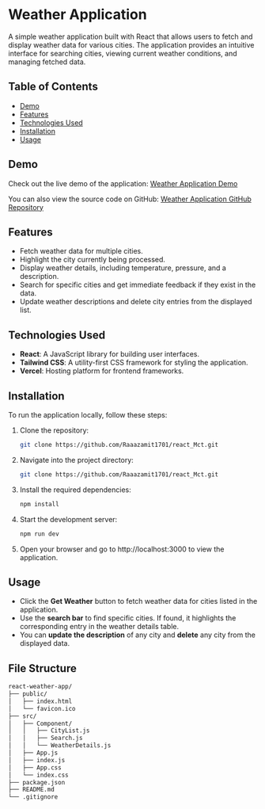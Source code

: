 # Weather Application

A simple weather application built with React that allows users to fetch and display weather data for various cities. The application provides an intuitive interface for searching cities, viewing current weather conditions, and managing fetched data.

## Table of Contents

- [Demo](#demo)
- [Features](#features)
- [Technologies Used](#technologies-used)
- [Installation](#installation)
- [Usage](#usage)

## Demo

Check out the live demo of the application: [Weather Application Demo](https://react-mct-rho.vercel.app/)

You can also view the source code on GitHub: [Weather Application GitHub Repository](https://github.com/Raaazamit1701/react_Mct.git)

## Features

- Fetch weather data for multiple cities.
- Highlight the city currently being processed.
- Display weather details, including temperature, pressure, and a description.
- Search for specific cities and get immediate feedback if they exist in the data.
- Update weather descriptions and delete city entries from the displayed list.

## Technologies Used

- **React**: A JavaScript library for building user interfaces.
- **Tailwind CSS**: A utility-first CSS framework for styling the application.
- **Vercel**: Hosting platform for frontend frameworks.

## Installation

To run the application locally, follow these steps:

1. Clone the repository:
   ```bash
   git clone https://github.com/Raaazamit1701/react_Mct.git

2. Navigate into the project directory:
   ```bash
   git clone https://github.com/Raaazamit1701/react_Mct.git

3. Install the required dependencies:
   ```bash
   npm install


4. Start the development server:

   ```bash
   npm run dev


5. Open your browser and go to http://localhost:3000 to view the application.
  

## Usage

- Click the **Get Weather** button to fetch weather data for cities listed in the application.
- Use the **search bar** to find specific cities. If found, it highlights the corresponding entry in the weather details table.
- You can **update the description** of any city and **delete** any city from the displayed data.

## File Structure 

``` bash
react-weather-app/
├── public/
│   ├── index.html
│   └── favicon.ico
├── src/
│   ├── Component/
│   │   ├── CityList.js
│   │   ├── Search.js
│   │   └── WeatherDetails.js
│   ├── App.js
│   ├── index.js
│   ├── App.css
│   └── index.css
├── package.json
├── README.md
└── .gitignore